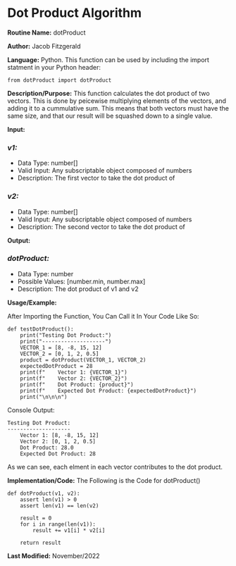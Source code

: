 # Dot Product Algorithm

**Routine Name:** dotProduct

**Author:** Jacob Fitzgerald

**Language:** Python. This function can be used by including the import statment in your Python header:
```
from dotProduct import dotProduct
```

**Description/Purpose:** This function calculates the dot product of two vectors. This is done by peicewise multiplying elements of the vectors, and adding it to a cummulative sum. This means that both vectors must have the same size, and that our result will be squashed down to a single value. 

**Input:**
### *v1:* 
  * Data Type: number[]
  * Valid Input: Any subscriptable object composed of numbers
  * Description: The first vector to take the dot product of

  ### *v2:* 
  * Data Type: number[]
  * Valid Input: Any subscriptable object composed of numbers
  * Description: The second vector to take the dot product of

**Output:** 
### *dotProduct:*
  * Data Type: number
  * Possible Values: [number.min, number.max]
  * Description: The dot product of v1 and v2

**Usage/Example:**

After Importing the Function, You Can Call it In Your Code Like So:

```
def testDotProduct():
    print("Testing Dot Product:")
    print("--------------------")
    VECTOR_1 = [8, -8, 15, 12]
    VECTOR_2 = [0, 1, 2, 0.5]
    product = dotProduct(VECTOR_1, VECTOR_2)
    expectedDotProduct = 28
    print(f"    Vector 1: {VECTOR_1}")
    print(f"    Vector 2: {VECTOR_2}")
    print(f"    Dot Product: {product}")
    print(f"    Expected Dot Product: {expectedDotProduct}")
    print("\n\n\n")
```

Console Output:
```
Testing Dot Product:
--------------------
    Vector 1: [8, -8, 15, 12]
    Vector 2: [0, 1, 2, 0.5]
    Dot Product: 28.0
    Expected Dot Product: 28
```
As we can see, each elment in each vector contributes to the dot product.

**Implementation/Code:** The Following is the Code for dotProduct()
```
def dotProduct(v1, v2):
    assert len(v1) > 0
    assert len(v1) == len(v2)

    result = 0
    for i in range(len(v1)):
        result += v1[i] * v2[i]

    return result
```
**Last Modified:** November/2022